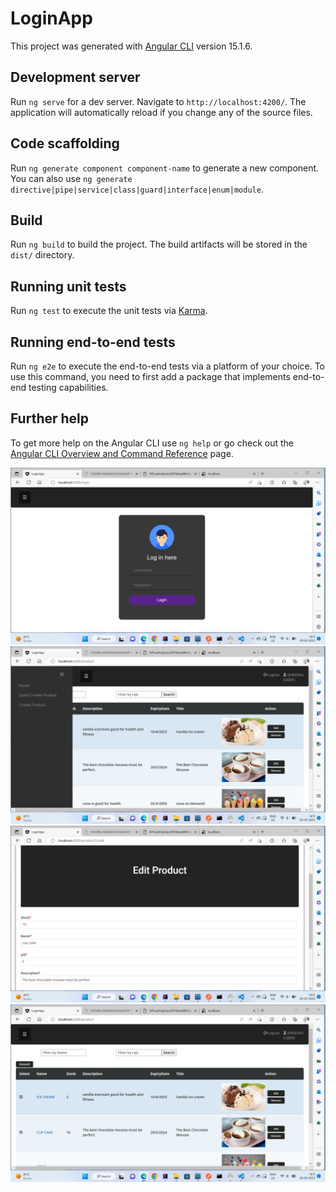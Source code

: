 # LoginApp

This project was generated with [Angular CLI](https://github.com/angular/angular-cli) version 15.1.6.

## Development server

Run `ng serve` for a dev server. Navigate to `http://localhost:4200/`. The application will automatically reload if you change any of the source files.

## Code scaffolding

Run `ng generate component component-name` to generate a new component. You can also use `ng generate directive|pipe|service|class|guard|interface|enum|module`.

## Build

Run `ng build` to build the project. The build artifacts will be stored in the `dist/` directory.

## Running unit tests

Run `ng test` to execute the unit tests via [Karma](https://karma-runner.github.io).

## Running end-to-end tests

Run `ng e2e` to execute the end-to-end tests via a platform of your choice. To use this command, you need to first add a package that implements end-to-end testing capabilities.

## Further help

To get more help on the Angular CLI use `ng help` or go check out the [Angular CLI Overview and Command Reference](https://angular.io/cli) page.

 <img src="https://raw.githubusercontent.com/dheerajsingh544/ProductsProject/master/Screenshot%20(18).png" width="700">
 
 <img src="https://raw.githubusercontent.com/dheerajsingh544/ProductsProject/master/Screenshot%20(19).png" width="700">
  
 <img src="https://raw.githubusercontent.com/dheerajsingh544/ProductsProject/master/Screenshot%20(22).png" width="700">
   
 <img src="https://raw.githubusercontent.com/dheerajsingh544/ProductsProject/master/Screenshot%20(20).png" width="700">

